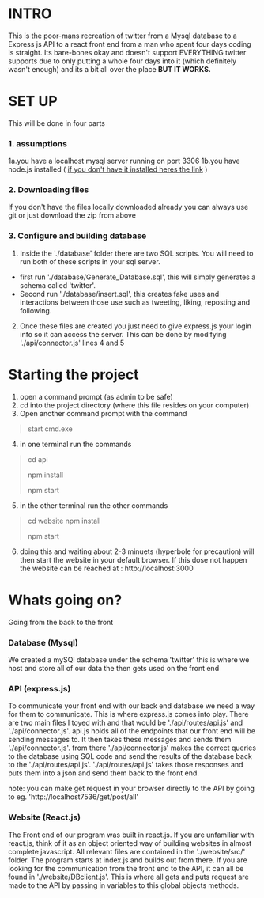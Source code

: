 # INTRO
This is the poor-mans recreation of twitter from a Mysql database to a Express js API to a react front end from a man who spent four days coding is straight. 
Its bare-bones okay and doesn't support EVERYTHING twitter supports due to only putting a whole four days into it (which definitely wasn't enough) and its a bit all over the place **BUT IT WORKS.**

# SET UP
This will be done in four parts 

### 1. assumptions 
1a.you have a localhost mysql server running on port 3306 
1b.you have node.js installed ( [if you don't have it installed heres the link](https://nodejs.org/en/) )

### 2. Downloading files
If you don't have the files locally downloaded already you can always use git or just download the zip from above

### 3. Configure and building database
1. Inside the './database' folder there are two SQL scripts. 
You will need to run both of these scripts in your sql server. 
- first run './database/Generate_Database.sql', this will simply generates a schema called 'twitter'. 
- Second run './database/insert.sql', this creates fake uses and interactions between those use such as tweeting, liking, reposting and following.

2. Once these files are created you just need to give express.js your login info so it can access the server.
This can be done by modifying './api/connector.js' lines 4 and 5 

# Starting the project
1. open a command prompt (as admin to be safe)
2. cd into the project directory (where this file resides on your computer)
3. Open another command prompt with the command 
> start cmd.exe
4. in one terminal run the commands 
> cd api 
> 
> npm install
> 
> npm start
5. in the other terminal run the other commands
> cd website 
> npm install
> 
> npm start
6. doing this and waiting about 2-3 minuets (hyperbole for precaution) will then start the website in your default browser. If this dose not happen the website can be reached at : http://localhost:3000


# Whats going on?
Going from the back to the front
### Database (Mysql)
We created a mySQl database under the schema 'twitter' this is where we host and store all of our data the then gets used on the front end
### API (express.js)
To communicate your front end with our back end database we need a way for them to communicate. This is where express.js comes into play. There are two main files I toyed with and that would be './api/routes/api.js' and './api/connector.js'. api.js holds all of the endpoints that our front end will be sending messages to. It then takes these messages and sends them './api/connector.js'. from there './api/connector.js' makes the correct queries to the database using SQL code and send the results of the database back to the './api/routes/api.js'. './api/routes/api.js' takes those responses and puts them into a json and send them back to the front end.

note: you can make get request in your browser directly to the API by going to eg. 'http://localhost7536/get/post/all'
### Website (React.js)
The Front end of our program was built in react.js. If you are unfamiliar with react.js, think of it as an object oriented way of building websites in almost complete javascript. All relevant files are contained in the './website/src/' folder. The program starts at index.js and builds out from there. If you are looking for the communication from the front end to the API, it can all be found in './website/DBclient.js'. This is where all gets and puts request are made to the API by passing in variables to this global objects methods. 
